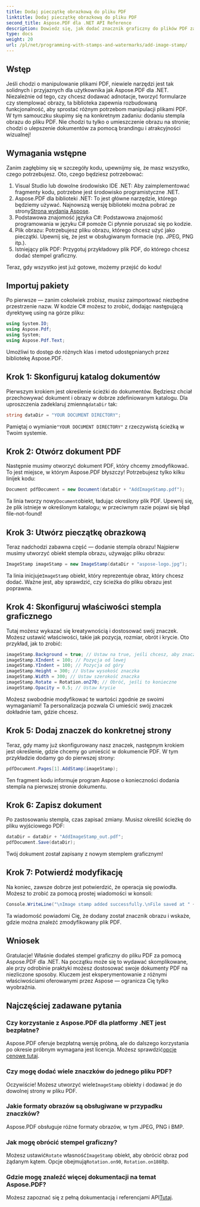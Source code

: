 ```yaml
---
title: Dodaj pieczątkę obrazkową do pliku PDF
linktitle: Dodaj pieczątkę obrazkową do pliku PDF
second_title: Aspose.PDF dla .NET API Reference
description: Dowiedz się, jak dodać znacznik graficzny do plików PDF za pomocą Aspose.PDF dla platformy .NET, korzystając z instrukcji krok po kroku i przykładowego kodu.
type: docs
weight: 20
url: /pl/net/programming-with-stamps-and-watermarks/add-image-stamp/
---
```

## Wstęp

Jeśli chodzi o manipulowanie plikami PDF, niewiele narzędzi jest tak solidnych i przyjaznych dla użytkownika jak Aspose.PDF dla .NET. Niezależnie od tego, czy chcesz dodawać adnotacje, tworzyć formularze czy stemplować obrazy, ta biblioteka zapewnia rozbudowaną funkcjonalność, aby sprostać różnym potrzebom manipulacji plikami PDF. W tym samouczku skupimy się na konkretnym zadaniu: dodaniu stempla obrazu do pliku PDF. Nie chodzi tu tylko o umieszczenie obrazu na stronie; chodzi o ulepszenie dokumentów za pomocą brandingu i atrakcyjności wizualnej!

## Wymagania wstępne

Zanim zagłębimy się w szczegóły kodu, upewnijmy się, że masz wszystko, czego potrzebujesz. Oto, czego będziesz potrzebować:

1. Visual Studio lub dowolne środowisko IDE .NET: Aby zaimplementować fragmenty kodu, potrzebne jest środowisko programistyczne .NET.
2.  Aspose.PDF dla biblioteki .NET: To jest główne narzędzie, którego będziemy używać. Najnowszą wersję biblioteki można pobrać ze strony[Strona wydania Aspose](https://releases.aspose.com/pdf/net/).
3. Podstawowa znajomość języka C#: Podstawowa znajomość programowania w języku C# pomoże Ci płynnie poruszać się po kodzie.
4. Plik obrazu: Potrzebujesz pliku obrazu, którego chcesz użyć jako pieczątki. Upewnij się, że jest w obsługiwanym formacie (np. JPEG, PNG itp.).
5. Istniejący plik PDF: Przygotuj przykładowy plik PDF, do którego chcesz dodać stempel graficzny.

Teraz, gdy wszystko jest już gotowe, możemy przejść do kodu!

## Importuj pakiety

Po pierwsze — zanim cokolwiek zrobisz, musisz zaimportować niezbędne przestrzenie nazw. W kodzie C# możesz to zrobić, dodając następującą dyrektywę using na górze pliku:

```csharp
using System.IO;
using Aspose.Pdf;
using System;
using Aspose.Pdf.Text;
```

Umożliwi to dostęp do różnych klas i metod udostępnianych przez bibliotekę Aspose.PDF.

## Krok 1: Skonfiguruj katalog dokumentów

 Pierwszym krokiem jest określenie ścieżki do dokumentów. Będziesz chciał przechowywać dokument i obrazy w dobrze zdefiniowanym katalogu. Dla uproszczenia zadeklaruj zmienną`dataDir` tak:

```csharp
string dataDir = "YOUR DOCUMENT DIRECTORY";
```

 Pamiętaj o wymianie`"YOUR DOCUMENT DIRECTORY"` z rzeczywistą ścieżką w Twoim systemie.

## Krok 2: Otwórz dokument PDF

Następnie musimy otworzyć dokument PDF, który chcemy zmodyfikować. To jest miejsce, w którym Aspose.PDF błyszczy! Potrzebujesz tylko kilku linijek kodu:

```csharp
Document pdfDocument = new Document(dataDir + "AddImageStamp.pdf");
```

 Ta linia tworzy nowy`Document`obiekt, ładując określony plik PDF. Upewnij się, że plik istnieje w określonym katalogu; w przeciwnym razie pojawi się błąd file-not-found!

## Krok 3: Utwórz pieczątkę obrazkową

Teraz nadchodzi zabawna część — dodanie stempla obrazu! Najpierw musimy utworzyć obiekt stempla obrazu, używając pliku obrazu:

```csharp
ImageStamp imageStamp = new ImageStamp(dataDir + "aspose-logo.jpg");
```

 Ta linia inicjuje`ImageStamp` obiekt, który reprezentuje obraz, który chcesz dodać. Ważne jest, aby sprawdzić, czy ścieżka do pliku obrazu jest poprawna.

## Krok 4: Skonfiguruj właściwości stempla graficznego

Tutaj możesz wykazać się kreatywnością i dostosować swój znaczek. Możesz ustawić właściwości, takie jak pozycja, rozmiar, obrót i krycie. Oto przykład, jak to zrobić:

```csharp
imageStamp.Background = true; // Ustaw na true, jeśli chcesz, aby znaczek znajdował się w tle
imageStamp.XIndent = 100; // Pozycja od lewej
imageStamp.YIndent = 100; // Pozycja od góry
imageStamp.Height = 300; // Ustaw wysokość znaczka
imageStamp.Width = 300; // Ustaw szerokość znaczka
imageStamp.Rotate = Rotation.on270; // Obróć, jeśli to konieczne
imageStamp.Opacity = 0.5; // Ustaw krycie
```

Możesz swobodnie modyfikować te wartości zgodnie ze swoimi wymaganiami! Ta personalizacja pozwala Ci umieścić swój znaczek dokładnie tam, gdzie chcesz.

## Krok 5: Dodaj znaczek do konkretnej strony

Teraz, gdy mamy już skonfigurowany nasz znaczek, następnym krokiem jest określenie, gdzie chcemy go umieścić w dokumencie PDF. W tym przykładzie dodamy go do pierwszej strony:

```csharp
pdfDocument.Pages[1].AddStamp(imageStamp);
```

Ten fragment kodu informuje program Aspose o konieczności dodania stempla na pierwszej stronie dokumentu.

## Krok 6: Zapisz dokument

Po zastosowaniu stempla, czas zapisać zmiany. Musisz określić ścieżkę do pliku wyjściowego PDF:

```csharp
dataDir = dataDir + "AddImageStamp_out.pdf";
pdfDocument.Save(dataDir);
```

Twój dokument został zapisany z nowym stemplem graficznym!

## Krok 7: Potwierdź modyfikację

Na koniec, zawsze dobrze jest potwierdzić, że operacja się powiodła. Możesz to zrobić za pomocą prostej wiadomości w konsoli:

```csharp
Console.WriteLine("\nImage stamp added successfully.\nFile saved at " + dataDir);
```

Ta wiadomość powiadomi Cię, że dodany został znacznik obrazu i wskaże, gdzie można znaleźć zmodyfikowany plik PDF.

## Wniosek

Gratulacje! Właśnie dodałeś stempel graficzny do pliku PDF za pomocą Aspose.PDF dla .NET. Na początku może się to wydawać skomplikowane, ale przy odrobinie praktyki możesz dostosować swoje dokumenty PDF na niezliczone sposoby. Kluczem jest eksperymentowanie z różnymi właściwościami oferowanymi przez Aspose — ogranicza Cię tylko wyobraźnia.

## Najczęściej zadawane pytania

### Czy korzystanie z Aspose.PDF dla platformy .NET jest bezpłatne?  
 Aspose.PDF oferuje bezpłatną wersję próbną, ale do dalszego korzystania po okresie próbnym wymagana jest licencja. Możesz sprawdzić[opcje cenowe tutaj](https://purchase.aspose.com/buy).

### Czy mogę dodać wiele znaczków do jednego pliku PDF?  
 Oczywiście! Możesz utworzyć wiele`ImageStamp` obiekty i dodawać je do dowolnej strony w pliku PDF.

### Jakie formaty obrazów są obsługiwane w przypadku znaczków?  
Aspose.PDF obsługuje różne formaty obrazów, w tym JPEG, PNG i BMP.

### Jak mogę obrócić stempel graficzny?  
 Możesz ustawić`Rotate` własność`ImageStamp` obiekt, aby obrócić obraz pod żądanym kątem. Opcje obejmują`Rotation.on90`, `Rotation.on180`itp.

### Gdzie mogę znaleźć więcej dokumentacji na temat Aspose.PDF?  
 Możesz zapoznać się z pełną dokumentacją i referencjami API[Tutaj](https://reference.aspose.com/pdf/net/).